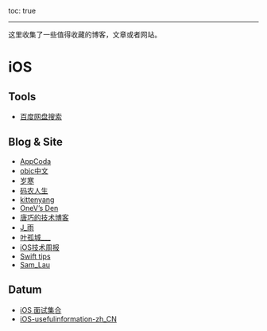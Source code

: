 toc: true

------

这里收集了一些值得收藏的博客，文章或者网站。



# iOS

## Tools
- [百度网盘搜索](http://so.baiduyun.me)

## Blog & Site

- [AppCoda](http://www.appcoda.com)
- [objc中文](http://objcio.cn)
- [岁寒](http://lvwenhan.com/sort/ios)
- [码农人生](http://msching.github.io/blog/archives/)
- [kittenyang](http://kittenyang.com/#blog)
- [OneV’s Den](http://onevcat.com/#blog)
- [唐巧的技术博客](http://www.devtang.com/)
- [J_雨](http://www.jianshu.com/users/8117a2955480/latest_articles)
- [叶孤城___](http://www.jianshu.com/users/b82d2721ba07/latest_articles)
- [iOS技术周报](http://weekly.ios-wiki.com/)
- [Swift tips](http://swifter.tips/)
- [Sam_Lau](http://www.jianshu.com/users/256fb15baf75/latest_articles)

## Datum
- [iOS 面试集合](https://github.com/icepy/iOS-usefulinformation-zh_CN/tree/master/iOS-usefulInterviewquestions-zh_CN)
- [iOS-usefulinformation-zh_CN](https://github.com/icepy/iOS-usefulinformation-zh_CN)